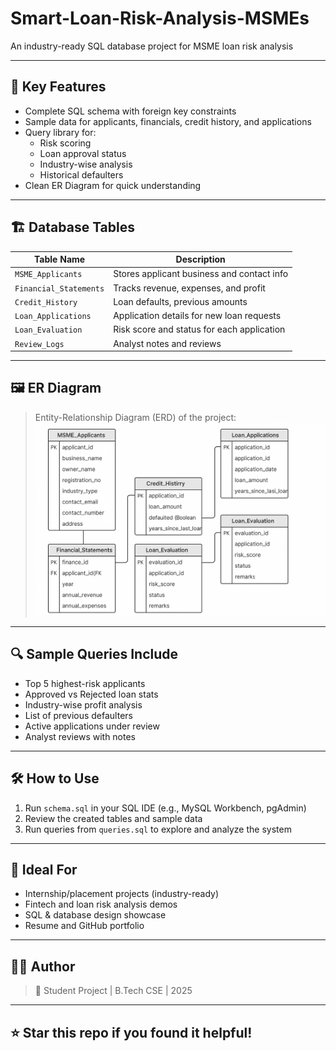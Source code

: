 # Smart-Loan-Risk-Analysis-MSMEs
An industry-ready SQL database project for MSME loan risk analysis



---

## 🧠 Key Features

- Complete SQL schema with foreign key constraints
- Sample data for applicants, financials, credit history, and applications
- Query library for:
  - Risk scoring
  - Loan approval status
  - Industry-wise analysis
  - Historical defaulters
- Clean ER Diagram for quick understanding

---

## 🏗️ Database Tables

| Table Name           | Description                                      |
|----------------------|--------------------------------------------------|
| `MSME_Applicants`    | Stores applicant business and contact info       |
| `Financial_Statements` | Tracks revenue, expenses, and profit           |
| `Credit_History`     | Loan defaults, previous amounts                  |
| `Loan_Applications`  | Application details for new loan requests        |
| `Loan_Evaluation`    | Risk score and status for each application       |
| `Review_Logs`        | Analyst notes and reviews                        |

---

## 🖼️ ER Diagram

> Entity-Relationship Diagram (ERD) of the project:  
![ER Diagram](ERD.png)

---

## 🔍 Sample Queries Include

- Top 5 highest-risk applicants
- Approved vs Rejected loan stats
- Industry-wise profit analysis
- List of previous defaulters
- Active applications under review
- Analyst reviews with notes

---

## 🛠️ How to Use

1. Run `schema.sql` in your SQL IDE (e.g., MySQL Workbench, pgAdmin)
2. Review the created tables and sample data
3. Run queries from `queries.sql` to explore and analyze the system

---

## 🎯 Ideal For

- Internship/placement projects (industry-ready)
- Fintech and loan risk analysis demos
- SQL & database design showcase
- Resume and GitHub portfolio

---

## 👨‍💻 Author
 
> 💼 Student Project | B.Tech CSE | 2025

---

## ⭐ Star this repo if you found it helpful!
